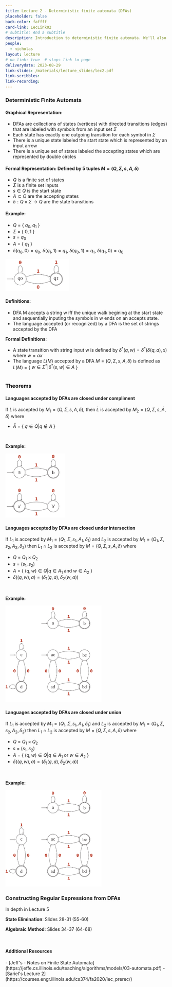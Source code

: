 ```yaml
---
title: Lecture 2 - Deterministic finite automata (DFAs)
placeholder: false
back-color: faffff
card-link: LecLink02
# subtitle: And a subtitle
description: Introduction to deterministic finite automata. We'll also discuss how to use DFAs to prove closure properties.
people:
  - nicholas
layout: lecture
# no-link: true  # stops link to page 
deliverydate: 2023-08-29
link-slides: /materials/lecture_slides/lec2.pdf
link-scribbles: 
link-recording: 
---
```


### Deterministic Finite Automata
#### **Graphical Representation**: 
- DFAs are collections of states (vertices) with directed transitions (edges) that are labeled with symbols from an input set $\Sigma$
- Each state has exactly one outgoing transition for each symbol in $\Sigma$
- There is a unique state labeled the start state which is represented by an input arrow
- There is a unique set of states labeled the accepting states which are represented by double circles 
#### **Formal Representation**: Defined by 5 tuples $M = (Q, \Sigma, s, A, \delta)$
- $Q$ is a finite set of states 
- $\Sigma$ is a finite set inputs 
- $s \in Q$ is the start state 
- $A\subset Q$ are the accepting states 
- $\delta: Q \times \Sigma \rightarrow Q$ are the state transitions
#### **Example**:
- $Q$ = \{ $q_0,q_1$ \}
- $\Sigma$ = \{ $0,1$  \}
- $s$ = $q_0$
- $A$ = \{ $q_1$ \}
- $\delta(q_0,0) = q_0$,  $\delta(q_1,1) = q_1$,  $\delta(q_0,1) = q_1$,  $\delta(q_1,0) = q_0$ 

<img src="/img/lectures/Lec3/tikz_lec3_fig_example.PNG" alt="Example2" style="height: 100px;">

#### **Definitions**:
- DFA M accepts a string w iff the unique walk begining at the start state and sequentially inputing the symbols in w ends on an accepts state.
- The language accepted (or recognized) by a DFA is the set of strings accepted by the DFA

**Formal Definitions**:
- A state transition with string input w is defined by $\delta^\ast(q,w) = \delta^\ast (\delta(q,a),x)$ where $w = ax$
- The language $L(M)$ accepted by a DFA $M = (Q, \Sigma, s, A, \delta)$ is defined as $L(M)$ = \{ $w \in \Sigma^\ast | \delta^\ast(s,w)\in A$ \}
<br><br>

### Theorems
#### **Languages accepted by DFAs are closed under compliment**

If $L$ is accepted by $M_1 = (Q, \Sigma, s, A, \delta)$, then $\bar{L}$ is accepted by $M_2 = (Q, \Sigma, s, \bar{A}, \delta)$ where

- $\bar{A}$ = \{ $q\in Q | q \notin A$ \}
<br>

**Example:**

<img src="/img/lectures/Lec3/tikz_lec3_fig_compliment.PNG" alt="Example2" style="height: 200px;">

#### **Languages accepted by DFAs are closed under intersection**

If $L_1$ is accepted by $M_1 = (Q_1, \Sigma, s_1, A_1, \delta_1)$ and $L_2$ is accepted by $M_1 = (Q_1, \Sigma, s_2, A_2, \delta_2)$ then $L_1 \cap L_2$ is accepted by $M = (Q, \Sigma, s, A, \delta)$ where

- $Q$ = $Q_1 \times Q_2$
- $s$ = $(s_1,s_2)$
- $A$ = \{ $(q,w)\in Q | q \in A_1 \text{ and } w \in A_2$ \}
- $\delta((q,w),a) = (\delta_1(q,a),\delta_2(w,a))$
<br>

**Example:**

<img src="/img/lectures/Lec3/tikz_lec3_fig_intersection.PNG" alt="Example3" style="height: 300px;">

#### **Languages accepted by DFAs are closed under union**

If $L_1$ is accepted by $M_1 = (Q_1, \Sigma, s_1, A_1, \delta_1)$ and $L_2$ is accepted by $M_1 = (Q_1, \Sigma, s_2, A_2, \delta_2)$ then $L_1 \cap L_2$ is accepted by $M = (Q, \Sigma, s, A, \delta)$ where

- $Q$ = $Q_1 \times Q_2$
- $s$ = $(s_1,s_2)$
- $A$ = \{ $(q,w)\in Q | q \in A_1 \text{ or } w \in A_2$ \}
- $\delta((q,w),a) = (\delta_1(q,a),\delta_2(w,a))$
<br>

**Example:**

<img src="/img/lectures/Lec3/tikz_lec3_fig_union.PNG" alt="Example4" style="height: 300px;">

### Constructing Regular Expressions from DFAs
In depth in Lecture 5

**State Elimination**: Slides 28-31 (55-60)

**Algebraic Method**: Slides 34-37 (64-68)







&nbsp;
<h4>Additional Resources</h4>
- [Jeff's - Notes on Finite State Automata](https://jeffe.cs.illinois.edu/teaching/algorithms/models/03-automata.pdf)
- [Sariel's Lecture 2](https://courses.engr.illinois.edu/cs374/fa2020/lec_prerec/) 




















